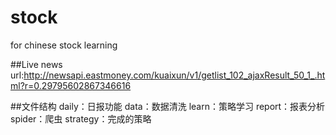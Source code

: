 # stock
for chinese stock learning

##Live news
url:http://newsapi.eastmoney.com/kuaixun/v1/getlist_102_ajaxResult_50_1_.html?r=0.29795602867346616

##文件结构
daily：日报功能
data：数据清洗
learn：策略学习
report：报表分析
spider：爬虫
strategy：完成的策略